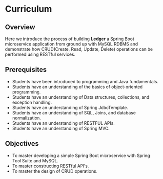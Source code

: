 # Curriculum

## Overview

Here we introduce the process of building **Ledger** a Spring Boot microservice application from ground up with MySQL RDBMS and demonstrate how CRUD(Create, Read, Update, Delete) 
operations can be performed using RESTful services.

## Prerequisites

* Students have been introduced to programming and Java fundamentals.
* Students have an understanding of the basics of object-oriented programming.
* Students have an understanding of Data structures, collections, and exception handling.
* Students have an understanding of Spring JdbcTemplate.
* Students have an understanding of SQL, Joins, and database normalization.
* Students have an understanding of RESTFUL APIs.
* Students have an understanding of Spring MVC.

## Objectives

* To master developing a simple Spring Boot microservice with Spring Tool Suite and MySQL.
* To master constructing RESTful API's.
* To master the design of CRUD operations. 
